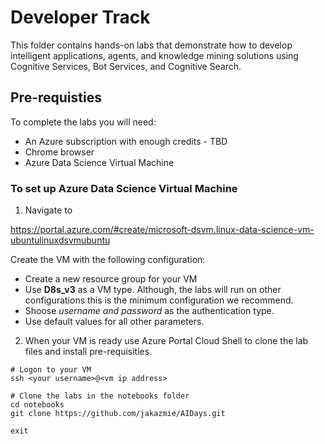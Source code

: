 # Developer Track

This folder contains hands-on labs that demonstrate how to develop intelligent applications, agents, and knowledge mining solutions
using Cognitive Services, Bot Services, and Cognitive Search.

## Pre-requisties

To complete the labs you will need:
- An Azure subscription with enough credits - TBD
- Chrome browser
- Azure Data Science Virtual Machine
  

### To set up Azure Data Science Virtual Machine

1. Navigate to 

https://portal.azure.com/#create/microsoft-dsvm.linux-data-science-vm-ubuntulinuxdsvmubuntu 

Create the VM with the following configuration: 
   - Create a new resource group for your VM
   - Use **D8s_v3** as a VM type. Although, the labs will run on other configurations this is the minimum configuration we recommend. 
   - Shoose *username and password* as the authentication type. 
   - Use default values for all other parameters.


2. When your VM is ready use Azure Portal Cloud Shell to clone the lab files and install pre-requisities.

```
# Logon to your VM
ssh <your username>@<vm ip address>

# Clone the labs in the notebooks folder
cd notebooks
git clone https://github.com/jakazmie/AIDays.git

exit
```

